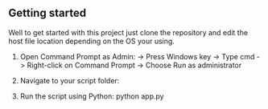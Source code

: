 Getting started 
---------------------

Well to get started with this project just clone the repository 
and edit the host file location depending on the OS your using.

1) Open Command Prompt as Admin:
-> Press Windows key
-> Type cmd
-> Right-click on Command Prompt → Choose Run as administrator

2) Navigate to your script folder:

3) Run the script using Python: python app.py